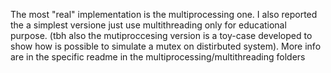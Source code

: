 The most "real" implementation is the multiprocessing one.
I also reported the a simplest versione just use multithreading only for educational purpose.
(tbh also the mutiproccesing version is a toy-case developed to show how is possible to simulate a mutex on distirbuted system).
More info are in the specific readme in the multiprocessing/multithreading folders
